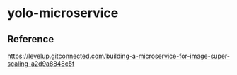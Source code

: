# yolo-microservice

## Reference
https://levelup.gitconnected.com/building-a-microservice-for-image-super-scaling-a2d9a8848c5f
